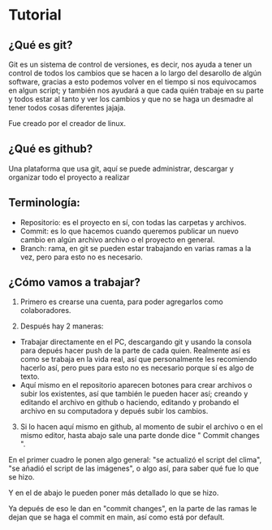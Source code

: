 # Tutorial

## ¿Qué es git?

Git es un sistema de control de versiones, es decir, nos ayuda a tener un control de todos los cambios que se hacen a lo largo del desarollo de algún software,
gracias a esto podemos volver en el tiempo si nos equivocamos en algun script; y también nos ayudará a que cada quién trabaje en su parte y todos estar al tanto y ver los cambios y que no se haga un desmadre al tener todos cosas diferentes jajaja.

Fue creado por el creador de linux.

## ¿Qué es github?

Una plataforma que usa git, aquí se puede administrar, descargar y organizar todo el proyecto a realizar

## Terminología:
- Repositorio: es el proyecto en sí, con todas las carpetas y archivos.
- Commit: es lo que hacemos cuando queremos publicar un nuevo cambio en algún archivo archivo o el proyecto en general.
- Branch: rama, en git se pueden estar trabajando en varias ramas a la vez, pero para esto no es necesario.

## ¿Cómo vamos a trabajar?

1. Primero es crearse una cuenta, para poder agregarlos como colaboradores.

2. Después hay 2 maneras:
 * Trabajar directamente en el PC, descargando git y usando la consola para depués hacer push de la parte de cada quien.
Realmente así es como se trabaja en la vida real, así que personalmente les recomiendo hacerlo así, pero pues para esto no es necesario porque sí es algo de texto.
 * Aquí mismo en el repositorio aparecen botones para crear archivos o subir los existentes, así que también le pueden hacer así; creando y editando el archivo en github o haciendo, editando y probando el archivo en su computadora y depués subir los cambios.

3. Si lo hacen aquí mismo en github, al momento de subir el archivo o en el mismo editor, hasta abajo sale una parte donde dice " Commit changes ".

En el primer cuadro le ponen algo general: "se actualizó el script del clima", "se añadió el script de las imágenes", o algo así, para saber qué fue lo que se hizo.

Y en el de abajo le pueden poner más detallado lo que se hizo.

Ya depués de eso le dan en "commit changes", en la parte de las ramas le dejan que se haga el commit en main, así como está por default.
